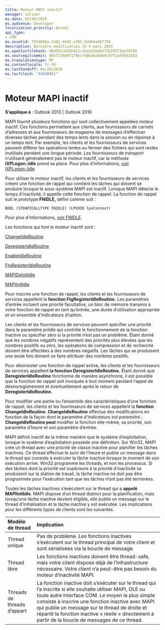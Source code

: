 ```yaml
---
title: Moteur MAPI inactif
manager: soliver
ms.date: 03/09/2015
ms.audience: Developer
localization_priority: Normal
api_type:
- COM
ms.assetid: 755d096a-2a61-44d2-a765-5d464a857756
description: Dernière modification le 9 mars 2015
ms.openlocfilehash: d8d591c02bb621c16a1d1b46272b19573ea79785
ms.sourcegitcommit: 8657170d071f9bcf680aba50b9c07f2a4fb82283
ms.translationtype: MT
ms.contentlocale: fr-FR
ms.lasthandoff: 04/28/2019
ms.locfileid: "33428451"
---
```

# <a name="mapi-idle-engine"></a>Moteur MAPI inactif

  
  
**S’applique à** : Outlook 2013 | Outlook 2016 
  
MAPI fournit plusieurs fonctions qui sont collectivement appelées moteur inactif. Ces fonctions permettent aux clients, aux fournisseurs de carnets d’adresses et aux fournisseurs de magasins de messages d’effectuer diverses tâches pendant des temps lents dans la session ou en réponse à un temps lent. Par exemple, les clients et les fournisseurs de services peuvent différer les opérations lentes ou fermer des fichiers qui sont restés inutilisés pendant une longue période. Les fournisseurs de transport n’utilisent généralement pas le moteur inactif, car la méthode **IXPLogon::Idle** prend sa place. Pour plus d’informations, [voir IXPLogon::Idle](ixplogon-idle.md).
  
Pour utiliser le moteur inactif, les clients et les fournisseurs de services créent une fonction de rappel qui contient les tâches qui doivent se produire lorsque le sous-système MAPI est inactif. Lorsque MAPI détecte le temps d’inactivité, il appelle cette fonction de rappel. La fonction de rappel suit le prototype **FNIDLE,** défini comme suit : 
  
 `BOOL (STDAPICALLTYPE FNIDLE) (LPVOID lpvContext)`
  
Pour plus d’informations, [voir FNIDLE](fnidle.md).
  
Les fonctions qui font le moteur inactif sont :
  
[ChangeIdleRoutine](changeidleroutine.md)
  
[DeregisterIdleRoutine](deregisteridleroutine.md)
  
[EnableIdleRoutine](enableidleroutine.md)
  
[FtgRegisterIdleRoutine](ftgregisteridleroutine.md)
  
[MAPIDeInitIdle](mapideinitidle.md)
  
[MAPIInitIdle](mapiinitidle.md)
  
Pour inscrire une fonction de rappel, les clients et les fournisseurs de services appellent la **fonction FtgRegisterIdleRoutine.** Les paramètres d’entrée incluent une priorité facultative, un bloc de mémoire transmis à votre fonction de rappel en tant qu’entrée, une durée d’utilisation appropriée et un ensemble d’indicateurs d’option. 
  
Les clients et les fournisseurs de services peuvent spécifier une priorité dans le paramètre  _priIdle_ qui contrôle le fonctionnement de la fonction inactive ou spécifier zéro si la priorité n’est pas un problème. Étant donné que les nombres négatifs représentent des priorités plus élevées que les nombres positifs ou zéro, les opérations de compression et de recherche doivent être affectées à des nombres négatifs. Les tâches qui se produisent une seule fois doivent se faire attribuer des nombres positifs. 
  
Pour désinsister une fonction de rappel active, les clients et les fournisseurs de services appellent **la fonction DeregisterIdleRoutine.** Étant donné que **DeregisterIdleRoutine** fonctionne de manière asynchrone, il est possible que la fonction de rappel soit invoquée à tout moment pendant l’appel de désinsregistrement et éventuellement après le retour de **DeregisterIdleRoutine.** 
  
Pour modifier une partie ou l’ensemble des caractéristiques d’une fonction de rappel, les clients et les fournisseurs de services appellent la **fonction ChangeIdleRoutine.** **ChangeIdleRoutine** effectue des modifications en fonction de la façon dont le paramètre  _d’indicateurs est paramétré_ ; **ChangeIdleRoutine peut** modifier la fonction elle-même, sa priorité, son paramètre d’heure et son paramètre d’entrée. 
  
MAPI définit inactif de la même manière que le système d’exploitation, lorsque le système d’exploitation possède une définition. Sur Win32, MAPI crée un thread avec une priorité de classe inactive pour planifier les tâches inactives. Ce thread effectue le suivi de l’heure et publie un message dans le thread qui consiste à exécuter la tâche inactive lorsque le moment de son exécution arrive. Win32 programme les threads, et non les processus. Si des tâches dont la priorité est supérieure à la priorité d’inactivité se produisent sur la station de travail, la tâche inactive ne doit pas être programmée pour l’exécution tant que les tâches n’ont pas été terminées. 
  
Toutes les tâches inactives s’exécutent sur le thread qui a **appelé MAPIInitIdle**. MAPI dispose d’un thread distinct pour la planification, mais lorsqu’une tâche inactive devient éligible, elle publie un message sur le thread d’initialisation et la tâche inactive y est exécutée. Les implications pour les différents types de clients sont les suivantes.
  
|**Modèle de thread**|**Implication**|
|:-----|:-----|
|Thread unique  <br/> |Pas de problème. Les fonctions inactives s’exécutent sur le thread principal de votre client et sont sérialisées via la boucle de message.  <br/> |
|Thread libre  <br/> |Les fonctions inactives doivent être thread-safe, mais votre client dispose déjà de l’infrastructure nécessaire. Votre client n’a peut-être pas besoin du moteur d’inactivité MAPI.  <br/> |
|Threads de threads d’appart  <br/> |La fonction inactive doit s’exécuter sur le thread qui l’a inscrite si elle souhaite utiliser MAPI, OLE ou toute autre interface COM. Le moyen le plus simple consiste à inscrire une fonction inactive avec MAPI qui publie un message sur le thread de droite et répartit la fonction inactive « réelle » directement à partir de la boucle de messages de ce thread.  <br/> |
   

